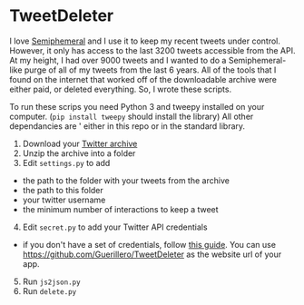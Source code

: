 # TweetDeleter
I love [Semiphemeral](https://github.com/micahflee/semiphemeral) and I use it to
keep my recent tweets under control. However, it only has access to the last 3200
tweets accessible from the API. At my height, I had over 9000 tweets and I wanted
to do a Semiphemeral-like purge of all of my tweets from the last 6 years. All of
the tools that I found on the internet that worked off of the downloadable archive
were either paid, or deleted everything. So, I wrote these scripts.

To run these scrips you need Python 3 and tweepy installed on your computer.
(`pip install tweepy` should install the library) All other dependancies are '
either in this repo or in the standard library.

1. Download your [Twitter archive](https://help.twitter.com/en/managing-your-account/how-to-download-your-twitter-archive)
2. Unzip the archive into a folder
3. Edit `settings.py` to add
  * the path to the folder with your tweets from the archive
  * the path to this folder
  * your twitter username
  * the minimum number of interactions to keep a tweet
4. Edit `secret.py` to add your Twitter API credentials
  * if you don't have a set of credentials, follow [this guide](https://python-twitter.readthedocs.io/en/latest/getting_started.html). You can use https://github.com/Guerillero/TweetDeleter as the website url of your app.
5. Run `js2json.py`
6. Run `delete.py`
